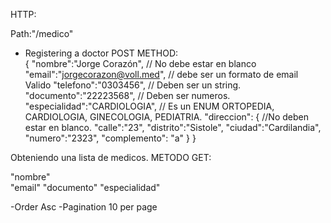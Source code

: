 HTTP:

Path:"/medico"
- Registering a doctor
POST METHOD:  
{
"nombre":"Jorge Corazón",		     // No debe estar en blanco 
"email":"jorgecorazon@voll.med",    // debe ser un formato de email Valido
"telefono":"0303456",              // Deben ser un string.
"documento":"22223568",           // Deben ser numeros. 
"especialidad":"CARDIOLOGIA",    // Es un ENUM  ORTOPEDIA, CARDIOLOGIA, GINECOLOGIA, PEDIATRIA.
"direccion": {                  //No deben estar en blanco.
	"calle":"23",
	"distrito":"Sistole",
	"ciudad":"Cardilandia",
	"numero":"2323",
	"complemento": "a"
	}
}

Obteniendo una lista de medicos. 
METODO GET:

"nombre"		
"email"
"documento"
"especialidad"

-Order Asc
-Pagination 10 per page


